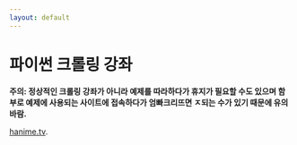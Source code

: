 ```yaml
---
layout: default
---
```

# 파이썬 크롤링 강좌

**주의: 정상적인 크롤링 강좌가 아니라 예제를 따라하다가 휴지가 필요할 수도 있으며 함부로 예제에 사용되는 사이트에 접속하다가 엄빠크리뜨면 ㅈ되는 수가 있기 때문에 유의바람.**

[hanime.tv](./hanime.tv/ReadMe.html).
